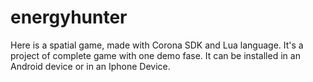 # energyhunter

Here is a spatial game, made with Corona SDK and Lua language.
It's a project of complete game with one demo fase.
It can be installed in an Android device or in an Iphone Device.
